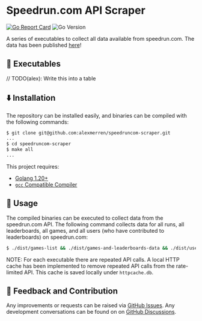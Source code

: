 # Speedrun.com API Scraper

[![Go Report Card](https://goreportcard.com/badge/github.com/alexmerren/speedruncom-scraper)](https://goreportcard.com/report/github.com/alexmerren/speedruncom-scraper)
![Go Version](https://img.shields.io/badge/go%20version-%3E=1.20-61CFDD.svg?style=flat-square)

A series of executables to collect all data available from speedrun.com. The data has been published [here](https://www.kaggle.com/datasets/alexmerren1/speedrun-com-data)!

## 🏃 Executables

// TODO(alex): Write this into a table

## ⬇️  Installation

The repository can be installed easily, and binaries can be compiled with the following commands:

```bash
$ git clone git@github.com:alexmerren/speedruncom-scraper.git
...
$ cd speedruncom-scraper
$ make all
...
```

This project requires:

 * [Golang 1.20+](https://go.dev/dl/)
 * [`gcc` Compatible Compiler](https://gcc.gnu.org)

## 🚀 Usage

The compiled binaries can be executed to collect data from the speedrun.com API. The following command collects data for all runs, all leaderboards, all games, and all users (who have contributed to leaderboards) on speedrun.com:

```bash
$ ./dist/games-list && ./dist/games-and-leaderboards-data && ./dist/users-list && ./dist/users-and-runs-data
```

NOTE: For each executable there are repeated API calls. A local HTTP cache has been implemented to remove repeated API calls from the rate-limited API. This cache is saved locally under `httpcache.db`.

## 💭 Feedback and Contribution

Any improvements or requests can be raised via [GitHub Issues](https://github.com/alexmerren/speedruncom-scraper/issues). Any development conversations can be found on on [GitHub Discussions](https://github.com/alexmerren/speedruncom-scraper/discussions).
